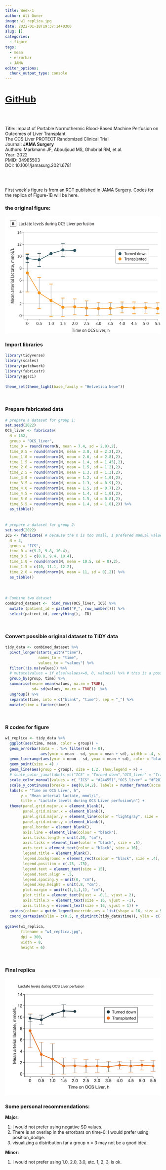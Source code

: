 ```yaml
---
title: Week-1
author: Ali Guner
image: w1_replica.jpg
date: 2022-01-18T19:37:14+0300
slug: []
categories:
  - figure
tags:
  - mean
  - errorbar
  - JAMA
editor_options: 
  chunk_output_type: console
---
```

<!-- this is for the link button to GitHub-->
<h1 style="font-family: Arial; font-size: 30px; color: #A02E2F;  text-decoration: underline">
<a href="https://www.w3schools.com/">GitHub</a>
</h1>



<br><br>




Title: Impact of Portable Normothermic Blood-Based Machine Perfusion on Outcomes of Liver Transplant  
The OCS Liver PROTECT Randomized Clinical Trial  
Journal: **JAMA Surgery**  
Authors: Markmann JF, Abouljoud MS, Ghobrial RM, et al.  
Year: 2022  
PMID: 34985503  
DOI: 10.1001/jamasurg.2021.6781  


<br><br>

First week's figure is from an RCT published in JAMA Surgery. Codes for the replica of Figure-1B will be here.  

### the original figure:
![Figure-1B](w1_org.jpg)



### Import libraries

```r
library(tidyverse)
library(scales)
library(patchwork)
library(fabricatr)
library(ggsci)

theme_set(theme_light(base_family = "Helvetica Neue"))
```
<br>

### Prepare fabricated data

```r
# prepare a dataset for group 1:
set.seed(2022)
OCS_liver <- fabricate(
  N = 152,
  group = "OCS_liver",
  time_0 = round(rnorm(N, mean = 7.4, sd = 2.9),2),
  time_0.5 = round(rnorm(N, mean = 3.8, sd = 2.2),2),
  time_1.0 = round(rnorm(N, mean = 2.6, sd = 2.8),2),
  time_1.5 = round(rnorm(N, mean = 1.4, sd = 1.45),2),
  time_2.0 = round(rnorm(N, mean = 1.5, sd = 1.2),2),
  time_2.5 = round(rnorm(N, mean = 1.3, sd = 1.3),2),
  time_3.0 = round(rnorm(N, mean = 1.2, sd = 1.0),2),
  time_3.5 = round(rnorm(N, mean = 1.3, sd = 0.9),2),
  time_4.0 = round(rnorm(N, mean = 1.5, sd = 0.7),2),
  time_4.5 = round(rnorm(N, mean = 1.4, sd = 1.0),2),
  time_5.0 = round(rnorm(N, mean = 1.5, sd = 0.8),2),
  time_5.5 = round(rnorm(N, mean = 1.4, sd = 1.0),2)) %>% 
  as_tibble() 


# prepare a dataset for group 2:
set.seed(2022) 
ICS <- fabricate( # because the n is too small, I prefered manual values for some.
  N = 3,
  group = "ICS",
  time_0 = c(9.2, 9.8, 10.4),
  time_0.5 = c(8.8, 9.4, 10.4),
  time_1.0 = round(rnorm(N, mean = 10.5, sd = 0),2),
  time_1.5 = c(10, 11.1, 12.2),
  time_2.0 = round(rnorm(N, mean = 11, sd = 0),2)) %>% 
  as_tibble()



# Combine two dataset
combined_dataset <-  bind_rows(OCS_liver, ICS) %>% 
  mutate (patient_id = paste0("P_", row_number())) %>% 
  select(patient_id, everything(), -ID)
```
<br>


### Convert possible original dataset to TIDY data

```r
tidy_data <- combined_dataset %>% 
  pivot_longer(starts_with("time"),
               names_to = "time",
               values_to = "values") %>%
  filter(!is.na(values)) %>% 
  # mutate(values = if_else(values<=0, 0, values)) %>% # this is a possible mistake in the article figure. SD should not go below 0.
  group_by(group, time) %>% 
  summarise(mean= mean(values, na.rm = TRUE),
            sd= sd(values, na.rm = TRUE))  %>% 
  ungroup() %>% 
  separate(time, into = c("blank", "time"), sep = "_") %>% 
  mutate(time = factor(time)) 
```
<br>


### R codes for figure

```r
w1_replica <- tidy_data %>% 
  ggplot(aes(time, mean, color = group)) +
  geom_errorbar(data = . %>% filter(sd != 0),
                aes(ymin = mean - sd, ymax = mean + sd), width = .4, size = .4, show.legend = F) + # single errorbar was ok, but colors of edges and lines are different. Therefore, I used an additional geom_linerange
  geom_linerange(aes(ymin = mean - sd, ymax = mean + sd), color = "black", size = .4) +
  geom_point(size = 4) +
  geom_line(aes(group = group), size = 1.2, show.legend = F) +
  # scale_color_jama(labels =c("ICS" = "Turned down","OCS_liver" = "Transplanted")) +
  scale_color_manual(values = c( "ICS" = "#244551","OCS_liver" = "#F28118"), labels =c("ICS" = "Turned down","OCS_liver" = "Transplanted")) +
  scale_y_continuous(breaks = seq(0,14,2), labels = number_format(accuracy = 1)) +
  labs(x = "Time on OCS Liver, h",
       y = "Mean arterial lactate, mmol/L",
       title = "Lactate levels during OCS Liver perfusion\n") +
  theme(panel.grid.major.x = element_blank(),
        panel.grid.minor.x = element_blank(),
        panel.grid.major.y = element_line(color = "lightgray", size = .6),
        panel.grid.minor.y = element_blank(),
        panel.border = element_blank(),
        axis.line = element_line(colour = "black"),
        axis.ticks.length = unit(.20, "cm"),
        axis.ticks = element_line(color = "black", size = .5),
        axis.text = element_text(color = "black", size = 16),
        legend.title = element_blank(),
        legend.background = element_rect(colour = "black", size = .4),
        legend.position = c(.75, .75),
        legend.text = element_text(size = 15),
        legend.text.align = .5,
        legend.spacing.y = unit(0, "cm"),
        legend.key.height = unit(.8, "cm"),
        plot.margin = unit(c(1,1,1,1), "cm"),
        plot.title = element_text(hjust = -0.1, vjust = 2),
        axis.title.x = element_text(size = 16, vjust = -1),
        axis.title.y = element_text(size = 16, vjust = 1)) +
  guides(colour = guide_legend(override.aes = list(shape = 16, size = 5))) +
  coord_cartesian(xlim = c(0.5, n_distinct(tidy_data$time)), ylim = c(-0.5,14), expand=0, clip = "off")  # using n_distinct is better than 12 for reproducibility.

ggsave(w1_replica,
       filename = "w1_replica.jpg",
       dpi = 300,
       width = 8,
       height = 6)
```
<br>


### Final replica
![replica Figure-1B](w1_replica.jpg)
<br>

### Some personal recommendations:
**Major:**  
1. I would not prefer using negative SD values.   
1. There is an overlap in the errorbars on time-0. I would prefer using position_dodge.  
1. visualizing a distribution far a group n = 3 may not be a good idea.   

**Minor:**  
1. I would not prefer using 1.0, 2.0, 3.0, etc. 1, 2, 3, is ok.  
